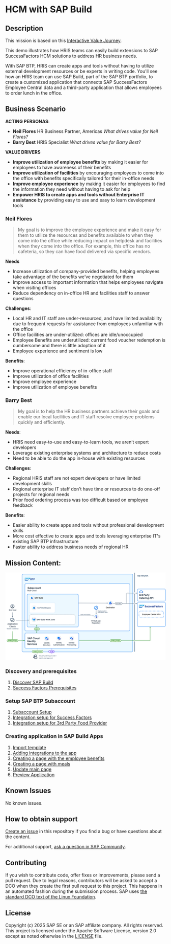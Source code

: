 # HCM with SAP Build

## Description

This mission is based on this [Interactive Value Journey](https://ivj-vx.cfapps.eu10.hana.ondemand.com/journey/9aa7c281-29e1-4869-80bf-45965fc92f8f/intro).

This demo illustrates how HRIS teams can easily build extensions to SAP SuccessFactors HCM solutions to address HR business needs.

With SAP BTP, HRIS can create apps and tools without having to utilize external development resources or be experts in writing code. You'll see how an HRIS team can use SAP Build, part of the SAP BTP portfolio, to create a customized application that connects SAP SuccessFactors Employee Central data and a third-party application that allows employees to order lunch in the office.

## Business Scenario

**ACTING PERSONAS**:
- **Neil Flores**
  HR Business Partner, Americas
  *What drives value for Neil Flores?*
- **Barry Best**
  HRIS Specialist
  *What drives value for Barry Best?*

**VALUE DRIVERS**
* **Improve utilization of employee benefits**
  by making it easier for employees to have awareness of their benefits
* **Improve utilization of facilities**
  by encouraging employees to come into the office with benefits specifically tailored for their in-office needs
* **Improve employee experience**
  by making it easier for employees to find the information they need without having to ask for help
* **Empower HRIS to create apps and tools without Enterprise IT assistance**
  by providing easy to use and easy to learn development tools

### Neil Flores
> My goal is to improve the employee experience and make it easy for them to utilize the resources and benefits available to when they come into the office while reducing impact on helpdesk and facilities when they come into the office. For example, this office has no cafeteria, so they can have food delivered via specific vendors.

**Needs**
- Increase utilization of company-provided benefits, helping employees take advantage of the benefits we’ve negotiated for them
- Improve access to important information that helps employees navigate when visiting offices
- Reduce dependency on in-office HR and facilities staff to answer questions

**Challenges**:
- Local HR and IT staff are under-resourced, and have limited availability due to frequent requests for assistance from employees unfamiliar with the office
- Office facilities are under-utilized: offices are idle/unoccupied
- Employee Benefits are underutilized: current food voucher redemption is cumbersome and there is little adoption of it
- Employee experience and sentiment is low

**Benefits**:
- Improve operational efficiency of in-office staff
- Improve utilization of office facilities
- Improve employee experience
- Improve utilization of employee benefits

### Barry Best

> My goal is to help the HR business partners achieve their goals and enable our local facilities and IT staff resolve employee problems quickly and efficiently.

**Needs**:
- HRIS need easy-to-use and easy-to-learn tools, we aren’t expert developers
- Leverage existing enterprise systems and architecture to reduce costs
- Need to be able to do the app in-house with existing resources

**Challenges**:
- Regional HRIS staff are not expert developers or have limited development skills
- Regional enterprise IT staff don’t have time or resources to do one-off projects for regional needs
- Prior food ordering process was too difficult based on employee feedback

**Benefits**:
- Easier ability to create apps and tools without professional development skills
- More cost effective to create apps and tools leveraging enterprise IT's existing SAP BTP infrastructure
- Faster ability to address business needs of regional HR

## Mission Content:

![](./chart.drawio.png)

### Discovery and prerequisites

1. [Discover SAP Build](./discover/sap-build.md)
2. [Success Factors Prerequisites](./prerequisites/sf.md)

### Setup SAP BTP Subaccount

1. [Subaccount Setup](./btp/setup.md)
2. [Integration setup for Success Factors](./btp/destinations-sf.md)
3. [Integration setup for 3rd Party Food Provider](./btp/destinations-catering.md)

### Creating application in SAP Build Apps

1. [Import template](./app/create-project.md)
2. [Adding integrations to the app](./app/integration.md)
3. [Creating a page with the employee benefits](./app/page-benefits.md)
4. [Creating a page with meals](./app/page-meals.md)
5. [Update main page](./app/main-page.md)
6. [Preview Application](./app/preview.md)

## Known Issues

No known issues.

## How to obtain support

[Create an issue](https://github.com/SAP-samples/build-apps-hcm-sf-mobile-app/issues) in this repository if you find a bug or have questions about the content.
 
For additional support, [ask a question in SAP Community](https://answers.sap.com/questions/ask.html).

## Contributing
If you wish to contribute code, offer fixes or improvements, please send a pull request. Due to legal reasons, contributors will be asked to accept a DCO when they create the first pull request to this project. This happens in an automated fashion during the submission process. SAP uses [the standard DCO text of the Linux Foundation](https://developercertificate.org/).

## License
Copyright (c) 2025 SAP SE or an SAP affiliate company. All rights reserved. This project is licensed under the Apache Software License, version 2.0 except as noted otherwise in the [LICENSE](LICENSE) file.